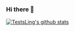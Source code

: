 ### Hi there 👋

[![TestsLing's github stats](https://github-readme-stats.vercel.app/api?username=Testsling)](https://github.com/TestsLing/easy-im)

<!--
**TestsLing/TestsLing** is a ✨ _special_ ✨ repository because its `README.md` (this file) appears on your GitHub profile.

Here are some ideas to get you started:

- 🔭 I’m currently working on ...
- 🌱 I’m currently learning ...
- 👯 I’m looking to collaborate on ...
- 🤔 I’m looking for help with ...
- 💬 Ask me about ...
- 📫 How to reach me: ...
- 😄 Pronouns: ...
- ⚡ Fun fact: ...
-->
